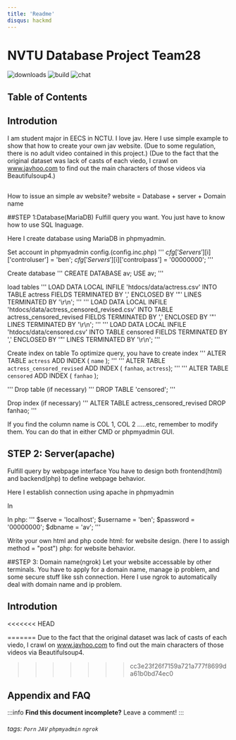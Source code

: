 ```yaml
---
title: 'Readme'
disqus: hackmd
---
```


NVTU Database Project Team28
===
![downloads](https://img.shields.io/github/downloads/atom/atom/total.svg)
![build](https://img.shields.io/appveyor/ci/:user/:repo.svg)
![chat](https://img.shields.io/discord/:serverId.svg)

## Table of Contents


## Introdution
I am student major in EECS in NCTU.
I love jav.
Here I use simple example to show that how to create your own jav website.
(Due to some regulation, there is no adult video contained in this project.)
(Due to the fact that the original dataset was lack of casts of each viedo, 
I crawl on www.javhoo.com to find out the main characters of those videos via Beautifulsoup4.)

##
How to issue an simple av website?
website = Database + server + Domain name


##STEP 1:Database(MariaDB)
Fulfill query you want.
You just have to know how to use SQL lnaguage.

Here I create database using MariaDB in phpmyadmin.

Set account in phpmyadmin config.(config.inc.php)
'''
$cfg['Servers'][$i]['controluser'] = 'ben';
$cfg['Servers'][$i]['controlpass'] = '00000000';
'''

Create database
'''
CREATE DATABASE av;
USE av;
'''

load tables
'''
LOAD DATA LOCAL INFILE 'htdocs/data/actress.csv' 
INTO TABLE actress FIELDS 
TERMINATED BY ',' ENCLOSED BY '"' LINES TERMINATED BY '\r\n';
'''
'''
LOAD DATA LOCAL INFILE 'htdocs/data/actress_censored_revised.csv' 
INTO TABLE actress_censored_revised FIELDS 
TERMINATED BY ',' ENCLOSED BY '"' LINES TERMINATED BY '\r\n';
'''
'''
LOAD DATA LOCAL INFILE 'htdocs/data/censored.csv' 
INTO TABLE censored FIELDS 
TERMINATED BY ',' ENCLOSED BY '"' LINES TERMINATED BY '\r\n';
'''

Create index on table
To optimize query, you have to create index 
'''
ALTER TABLE `actress` ADD INDEX ( `name` );
'''
'''
ALTER TABLE `actress_censored_revised` ADD INDEX ( `fanhao`, `actress`);
'''
'''
ALTER TABLE `censored` ADD INDEX ( `fanhao` );

'''
Drop table (if necessary)
'''
DROP TABLE 'censored';
'''

Drop index (if necessary)
'''
ALTER TABLE actress_censored_revised DROP fanhao;
'''

If you find the column name is COL 1, COL 2 .....etc, remember to modify them.
You can do that in either CMD or phpmyadmin GUI.

## STEP 2: Server(apache)
Fulfill query by webpage interface
You have to design both frontend(html) and backend(php) to define webpage behavior.

Here I establish connection using apache in phpmyadmin

In 

In php:
'''
  $serve = 'localhost';
  $username = 'ben';
  $password = '00000000';
  $dbname = 'av';
'''

Write your own html and php code
html: for website design. (here I to assigh method = "post")
php: for website behavior.

##STEP 3: Domain name(ngrok)
Let your website accessable by other terminals.
You have to apply for a domain name, manage ip problem, and some secure stuff like ssh connection.
Here I use ngrok to automatically deal with domain name and ip problem.

## Introdution

<<<<<<< HEAD


=======
Due to the fact that the original dataset was lack of casts of each viedo, I crawl on www.javhoo.com to find out the main characters of those videos via Beautifulsoup4.
  




>>>>>>> cc3e23f26f7159a721a777f8699da61b0bd74ec0

## Appendix and FAQ

:::info
**Find this document incomplete?** Leave a comment!
:::

###### tags: `Porn` `JAV` `phpmyadmin` `ngrok` 

